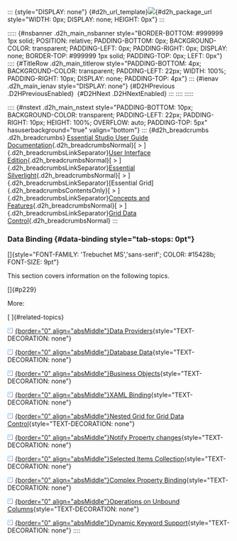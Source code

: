 ::: {style="DISPLAY: none"}
[](ms-xhelp:///?Id=d2h_url_template){#d2h_url_template}![](!package_url!){#d2h_package_url style="WIDTH: 0px; DISPLAY: none; HEIGHT: 0px"}
:::

::::: {#nsbanner .d2h_main_nsbanner style="BORDER-BOTTOM: #999999 1px solid; POSITION: relative; PADDING-BOTTOM: 0px; BACKGROUND-COLOR: transparent; PADDING-LEFT: 0px; PADDING-RIGHT: 0px; DISPLAY: none; BORDER-TOP: #999999 1px solid; PADDING-TOP: 0px; LEFT: 0px"}
:::: {#TitleRow .d2h_main_titlerow style="PADDING-BOTTOM: 4px; BACKGROUND-COLOR: transparent; PADDING-LEFT: 22px; WIDTH: 100%; PADDING-RIGHT: 10px; DISPLAY: none; PADDING-TOP: 4px"}
::: {#ienav .d2h_main_ienav style="DISPLAY: none"}
[](ms-xhelp:///?Id=0d2d59bc-d002-4c1a-8e62-2960e858f119){#D2HPrevious .D2HPreviousEnabled}  [](ms-xhelp:///?Id=ecfa9815-f049-4e03-b329-88068c98ee19){#D2HNext .D2HNextEnabled}
:::
::::
:::::

:::: {#nstext .d2h_main_nstext style="PADDING-BOTTOM: 10px; BACKGROUND-COLOR: transparent; PADDING-LEFT: 22px; PADDING-RIGHT: 10px; HEIGHT: 100%; OVERFLOW: auto; PADDING-TOP: 5px" hasuserbackground="true" valign="bottom"}
::: {#d2h_breadcrumbs .d2h_breadcrumbs}
[Essential Studio User Guide Documentation](ms-xhelp:///?Id=12457748-09e3-4d74-a240-8e049cedf030){.d2h_breadcrumbsNormal}[ \> ]{.d2h_breadcrumbsLinkSeparator}[User Interface Edition](ms-xhelp:///?Id=c29296b7-531c-413b-a0ec-488ca1f7f669){.d2h_breadcrumbsNormal}[ \> ]{.d2h_breadcrumbsLinkSeparator}[Essential Silverlight](ms-xhelp:///?Id=66221bd1-ba2e-43c2-94a7-618f50e01d24){.d2h_breadcrumbsNormal}[ \> ]{.d2h_breadcrumbsLinkSeparator}[Essential Grid]{.d2h_breadcrumbsContentsOnly}[ \> ]{.d2h_breadcrumbsLinkSeparator}[Concepts and Features](ms-xhelp:///?Id=8126789d-b192-4c3c-9e36-f0119f12b8b9){.d2h_breadcrumbsNormal}[ \> ]{.d2h_breadcrumbsLinkSeparator}[Grid Data Control](ms-xhelp:///?Id=274d1d61-9e05-49c5-b342-4e032fc4daa1){.d2h_breadcrumbsNormal}
:::

### Data Binding {#data-binding style="tab-stops: 0pt"}

[]{style="FONT-FAMILY: 'Trebuchet MS','sans-serif'; COLOR: #15428b; FONT-SIZE: 9pt"} 

This section covers information on the following topics.

[]{#p229} 

More:

[ ]{#related-topics}

[![](button.gif){border="0" align="absMiddle"}Data Providers](ms-xhelp:///?Id=720b6e85-56c8-45c1-9b9e-6c00fd5a385b){style="TEXT-DECORATION: none"}

[![](button.gif){border="0" align="absMiddle"}Database Data](ms-xhelp:///?Id=82ccf0cd-46e6-4c3a-9d50-749492c86cc9){style="TEXT-DECORATION: none"}

[![](button.gif){border="0" align="absMiddle"}Business Objects](ms-xhelp:///?Id=0e16b926-a826-41d3-833d-b926e5b03d82){style="TEXT-DECORATION: none"}

[![](button.gif){border="0" align="absMiddle"}XAML Binding](ms-xhelp:///?Id=178f8e83-ad8d-435c-8244-612d9c8d1207){style="TEXT-DECORATION: none"}

[![](button.gif){border="0" align="absMiddle"}Nested Grid for Grid Data Control](ms-xhelp:///?Id=665acbe4-aaba-48ff-ae82-3e09facb1419){style="TEXT-DECORATION: none"}

[![](button.gif){border="0" align="absMiddle"}Notify Property changes](ms-xhelp:///?Id=d3a9ffcc-91bb-4ac9-9138-f1286cc7519b){style="TEXT-DECORATION: none"}

[![](button.gif){border="0" align="absMiddle"}Selected Items Collection](ms-xhelp:///?Id=6135740d-1897-4ef7-adae-fcb09d556724){style="TEXT-DECORATION: none"}

[![](button.gif){border="0" align="absMiddle"}Complex Property Binding](ms-xhelp:///?Id=9514974a-073e-48a6-9c46-8295d89b0b0f){style="TEXT-DECORATION: none"}

[![](button.gif){border="0" align="absMiddle"}Operations on Unbound Columns](ms-xhelp:///?Id=1a35909a-41b6-442d-bdf8-c49ce33a567b){style="TEXT-DECORATION: none"}

[![](button.gif){border="0" align="absMiddle"}Dynamic Keyword Support](ms-xhelp:///?Id=380a7a3b-6b0f-445e-b94e-680551cfcd0c){style="TEXT-DECORATION: none"}
::::
